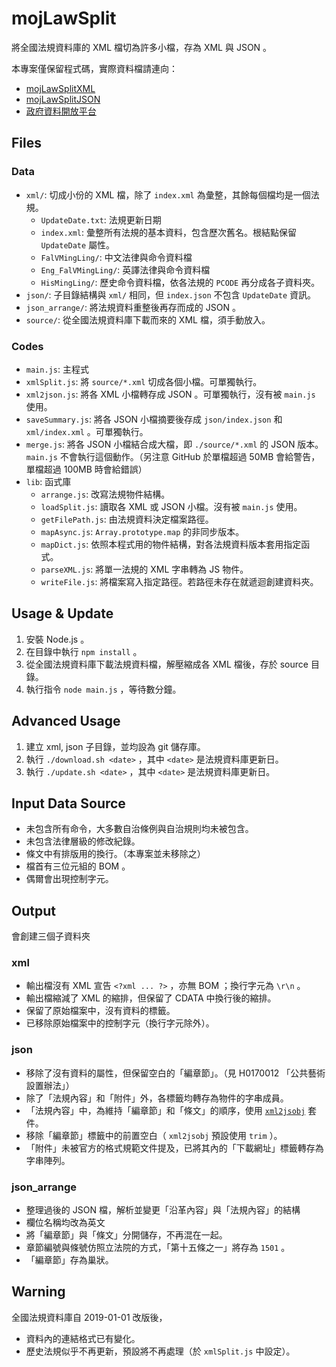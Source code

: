 # mojLawSplit
將全國法規資料庫的 XML 檔切為許多小檔，存為 XML 與 JSON 。

本專案僅保留程式碼，實際資料檔請連向：
* [mojLawSplitXML](https://github.com/kong0107/mojLawSplitXML)
* [mojLawSplitJSON](https://github.com/kong0107/mojLawSplitJSON)
* [政府資料開放平台](https://data.gov.tw/datasets/search?qs=dtid:692+%E6%B3%95%E8%A6%8F)

## Files

### Data
* `xml/`: 切成小份的 XML 檔，除了 `index.xml` 為彙整，其餘每個檔均是一個法規。
  * `UpdateDate.txt`: 法規更新日期
  * `index.xml`: 彙整所有法規的基本資料，包含歷次舊名。根結點保留 `UpdateDate` 屬性。
  * `FalVMingLing/`: 中文法律與命令資料檔
  * `Eng_FalVMingLing/`: 英譯法律與命令資料檔
  * `HisMingLing/`: 歷史命令資料檔，依各法規的 `PCODE` 再分成各子資料夾。
* `json/`: 子目錄結構與 `xml/` 相同，但 `index.json` 不包含 `UpdateDate` 資訊。
* `json_arrange/`: 將法規資料重整後再存而成的 JSON 。
* `source/`: 從全國法規資料庫下載而來的 XML 檔，須手動放入。

### Codes
* `main.js`: 主程式
* `xmlSplit.js`: 將 `source/*.xml` 切成各個小檔。可單獨執行。
* `xml2json.js`: 將各 XML 小檔轉存成 JSON 。可單獨執行，沒有被 `main.js` 使用。
* `saveSummary.js`: 將各 JSON 小檔摘要後存成 `json/index.json` 和 `xml/index.xml` 。可單獨執行。
* `merge.js`: 將各 JSON 小檔結合成大檔，即 `./source/*.xml` 的 JSON 版本。 `main.js` 不會執行這個動作。（另注意 GitHub 於單檔超過 50MB 會給警告，單檔超過 100MB 時會給錯誤）
* `lib`: 函式庫
  * `arrange.js`: 改寫法規物件結構。
  * `loadSplit.js`: 讀取各 XML 或 JSON 小檔。沒有被 `main.js` 使用。
  * `getFilePath.js`: 由法規資料決定檔案路徑。
  * `mapAsync.js`: `Array.prototype.map` 的非同步版本。
  * `mapDict.js`: 依照本程式用的物件結構，對各法規資料版本套用指定函式。
  * `parseXML.js`: 將單一法規的 XML 字串轉為 JS 物件。
  * `writeFile.js`: 將檔案寫入指定路徑。若路徑未存在就遞迴創建資料夾。

## Usage & Update
1. 安裝 Node.js 。
2. 在目錄中執行 `npm install` 。
2. 從全國法規資料庫下載法規資料檔，解壓縮成各 XML 檔後，存於 source 目錄。
3. 執行指令 `node main.js` ，等待數分鐘。

## Advanced Usage
1. 建立 xml, json 子目錄，並均設為 git 儲存庫。
2. 執行 `./download.sh <date>` ，其中 `<date>` 是法規資料庫更新日。
3. 執行 `./update.sh <date>` ，其中 `<date>` 是法規資料庫更新日。

## Input Data Source
* 未包含所有命令，大多數自治條例與自治規則均未被包含。
* 未包含法律層級的修改紀錄。
* 條文中有排版用的換行。（本專案並未移除之）
* 檔首有三位元組的 BOM 。
* 偶爾會出現控制字元。

## Output
會創建三個子資料夾

### xml
* 輸出檔沒有 XML 宣告 `<?xml ... ?>` ，亦無 BOM ；換行字元為 `\r\n` 。
* 輸出檔縮減了 XML 的縮排，但保留了 CDATA 中換行後的縮排。
* 保留了原始檔案中，沒有資料的標籤。
* 已移除原始檔案中的控制字元（換行字元除外）。

### json
* 移除了沒有資料的屬性，但保留空白的「編章節」。（見 H0170012 「公共藝術設置辦法」）
* 除了「法規內容」和「附件」外，各標籤均轉存為物件的字串成員。
* 「法規內容」中，為維持「編章節」和「條文」的順序，使用 [`xml2jsobj`](https://www.npmjs.com/package/xml2jsobj) 套件。
* 移除「編章節」標籤中的前置空白（ `xml2jsobj` 預設使用 `trim` ）。
* 「附件」未被官方的格式規範文件提及，已將其內的「下載網址」標籤轉存為字串陣列。

### json_arrange
* 整理過後的 JSON 檔，解析並變更「沿革內容」與「法規內容」的結構
* 欄位名稱均改為英文
* 將「編章節」與「條文」分開儲存，不再混在一起。
* 章節編號與條號仿照立法院的方式，「第十五條之一」將存為 `1501` 。
* 「編章節」存為巢狀。

## Warning
全國法規資料庫自 2019-01-01 改版後，
* 資料內的連結格式已有變化。
* 歷史法規似乎不再更新，預設將不再處理（於 `xmlSplit.js` 中設定）。
